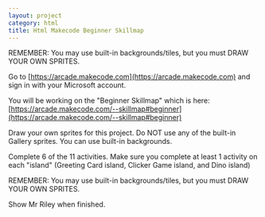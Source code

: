 ```yaml
---
layout: project
category: html
title: Html Makecode Beginner Skillmap
---
```


REMEMBER: You may use built-in backgrounds/tiles, but you must DRAW YOUR OWN SPRITES.

Go to [https://arcade.makecode.com](https://arcade.makecode.com) and sign in with your Microsoft account.

You will be working on the "Beginner Skillmap" which is here: [https://arcade.makecode.com/--skillmap#beginner](https://arcade.makecode.com/--skillmap#beginner)

Draw your own sprites for this project. Do NOT use any of the built-in Gallery sprites. You can use built-in backgrounds.

Complete 6 of the 11 activities. Make sure you complete at least 1 activity on each "island" (Greeting Card island, Clicker Game island, and Dino island)





REMEMBER: You may use built-in backgrounds/tiles, but you must DRAW YOUR OWN SPRITES.

Show Mr Riley when finished.
